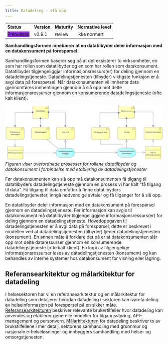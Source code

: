 ```yaml
---
title: Datadeling - slå opp
---
```


| Status | Version | Maturity | Normative level |
|:-------------|:------------------|:------|:-------|
| <span style="background-color:BlueViolet">Prerelease</span>  | v0.9.1 | review  | ikke normert |

**Samhandlingsformen innebærer at en datatilbyder deler informasjon med en datakonsument på forespørsel.**  

Samhandlingsformen baserer seg på at det eksisterer to virksomheter, en som har rollen som datatilbyder og en som har rollen som datakonsument. Datatilbyder tilgjengeliggjør informasjonsressurs(er) for deling gjennom en datadelingstjeneste. Datadelingstjenesten (tilbyder) viktigste funksjon er å avgi data på forespørsel. Når datakonsumenten vil innhente data gjennomføres innhentingen gjennom å slå opp mot delte informasjonsressurser gjennom en konsumerende datadelingstjeneste (ofte kalt klient).  

[![Figuren viser overordnede prosesser for rollene datatilbyder og datakonsument i forbindelse med etablering av datadelingstjenester](../img/organisatorisk-sla-opp.png)](../img/organisatorisk-sla-opp.png)
*Figuren viser overordnede prosesser for rollene datatilbyder og datakonsument i forbindelse med etablering av datadelingstjenester*

Før datakonsumenten kan slå opp må datakonsumenten få tilgang til datatilbyders datadelingstjeneste gjennom en prosess vi har kalt "få tilgang til data"<!--Må datakonsument gå gjennom egen datadelingstjeneste til datatilbyders datadelingstjeneste for å slå opp? Det er derfor det ikke er pil direkte fra boksen "få tilgang til data! til datadelingstjeneste(tilbyder)?-->. Få tilgang til data omfatter å finne datatilbyders datadelingstjenester, inngå nødvendige avtaler og få tilganger for å slå opp.

En datatilbyder deler informasjon med en datakonsument på forespørsel gjennom en datadelingstjeneste. Før informasjon kan avgis til datakonsument må datatilbyder tilgjengeliggjøre informasjonsressurs(er) for deling gjennom en datadelingstjeneste. Hovedoppgaven til datadelingstjenesten er å avgi data på forespørsel, dette er beskrevet i modellen ved at datadelingstjenesten (tilbyder) tjener datadelingstjenesten (konsument). En annen måte å forklare det på er at datakonsumenten slår opp mot delte dataressurser gjennom en konsumerende datadelingstjeneste (ofte kalt klient). En kopi av tilgjengelige informasjonsressurser leses av datadelingstjenesten (konsument) og kan behandles av interne systemer hos datakonsument for visning eller lagring.

## Referansearkitektur og målarkitektur for datadeling

I helsesektoren har vi en referansearkitektur og en målarkitektur for datadeling som detaljerer hvordan datadeling i sektoren kan ivareta deling av helseinformasjon på forespørsel på en sikker måte. [Referansearkitekturen](https://www.ehelse.no/standardisering/standarder/referansearkitektur-for-datadeling) beskriver relevante brukertilfeller hvor datadeling kan anvendes og etablerer generelle modeller for tilgangsstyring, API-management og personvern. [Målarkitekturen](https://www.ehelse.no/standardisering/standarder/malarkitektur-for-datadeling-i-helse-og-omsorgssektoren) for datadeling beskriver to av brukstilfellene i mer detalj, sektorens samhandling med grunnmur og nasjonale e-helseløsninger og innbyggers samhandling med helse- og omsorgstjenesten.

